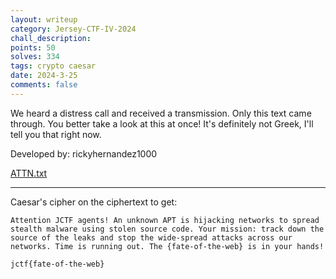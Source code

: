```yaml
---
layout: writeup
category: Jersey-CTF-IV-2024
chall_description:
points: 50
solves: 334
tags: crypto caesar
date: 2024-3-25
comments: false
---
```


We heard a distress call and received a transmission. Only this text came through. You better take a look at this at once! It's definitely not Greek, I'll tell you that right now.  

Developed by: rickyhernandez1000  

[ATTN.txt](https://github.com/Nightxade/ctf-writeups/blob/master/assets/CTFs/Jersey-CTF-IV-2024/ATTN.txt)  

---

Caesar's cipher on the ciphertext to get:  

```
Attention JCTF agents! An unknown APT is hijacking networks to spread stealth malware using stolen source code. Your mission: track down the source of the leaks and stop the wide-spread attacks across our networks. Time is running out. The {fate-of-the-web} is in your hands!
```

    jctf{fate-of-the-web}